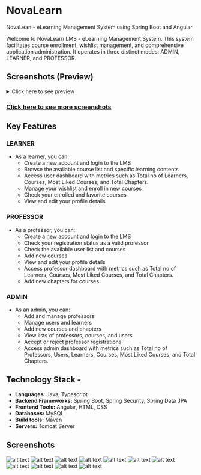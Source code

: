 # NovaLearn
NovaLean - eLearning Management System using Spring Boot and Angular

Welcome to NovaLearn LMS - eLearning Management System. This system facilitates course enrollment, wishlist management, and comprehensive application administration. It operates in three distinct modes: ADMIN, LEARNER, and PROFESSOR.

## Screenshots (Preview)
<details>

<summary >
Click here to see preview
</summary>

![alt text](<images/Screenshot (35).png>)
![alt text](<images/Screenshot (36).png>)
![alt text](<images/Screenshot (37).png>)
![alt text](<images/Screenshot (38).png>)
![alt text](<images/Screenshot (39).png>)
![alt text](<images/Screenshot (40).png>)
![alt text](<images/Screenshot (41).png>)
![alt text](<images/Screenshot (46).png>)
![alt text](<images/Screenshot (54).png>)
![alt text](<images/Screenshot (55).png>)
![alt text](<images/Screenshot (56).png>)


</details>

### [Click here to see more screenshots](#screenshots)


## Key Features

### LEARNER
- As a learner, you can:
  - Create a new account and login to the LMS
  - Browse the available course list and specific learning contents
  - Access user dashboard with metrics such as Total no of Learners, Courses, Most Liked Courses, and Total Chapters.
  - Manage your wishlist and enroll in new courses
  - Check your enrolled and favorite courses
  - View and edit your profile details

  

### PROFESSOR
- As a professor, you can:
  - Create a new account and login to the LMS
  - Check your registration status as a valid professor
  - Check the available user list and courses
  - Add new courses
  - View and edit your profile details
  - Access professor dashboard with metrics such as Total no of Learners, Courses, Most Liked Courses, and Total Chapters.
  - Add new chapters for courses
 



### ADMIN
- As an admin, you can:
  - Add and manage professors
  - Manage users and learners
  - Add new courses and chapters
  - View lists of professors, courses, and users
  - Accept or reject professor registrations
  - Access admin dashboard with metrics such as Total no of Professors, Users, Learners, Courses, Most Liked Courses, and Total Chapters.

## Technology Stack -
* **Languages**: Java, Typescript
* **Backend Frameworks:** Spring Boot, Spring Security, Spring Data JPA
* **Frontend Tools:** Angular, HTML, CSS
* **Databases:** MySQL
* **Build tools:** Maven
* **Servers:** Tomcat Server


## Screenshots

![alt text](<images/Screenshot (35).png>)
![alt text](<images/Screenshot (36).png>)
![alt text](<images/Screenshot (37).png>)
![alt text](<images/Screenshot (38).png>)
![alt text](<images/Screenshot (39).png>)
![alt text](<images/Screenshot (40).png>)
![alt text](<images/Screenshot (41).png>)
![alt text](<images/Screenshot (46).png>)
![alt text](<images/Screenshot (54).png>)
![alt text](<images/Screenshot (55).png>)
![alt text](<images/Screenshot (56).png>)